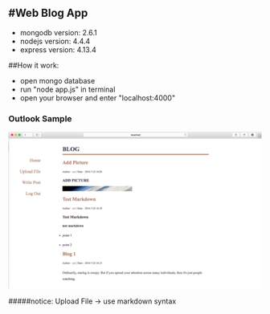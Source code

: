 #Web Blog App
------
- mongodb version: 2.6.1
- nodejs version: 4.4.4
- express version: 4.13.4

##How it work:
- open mongo database
- run "node app.js" in terminal
- open your browser and enter "localhost:4000"

### Outlook Sample
![](/public/images/sample.png)


#####notice: Upload File -> use markdown syntax
